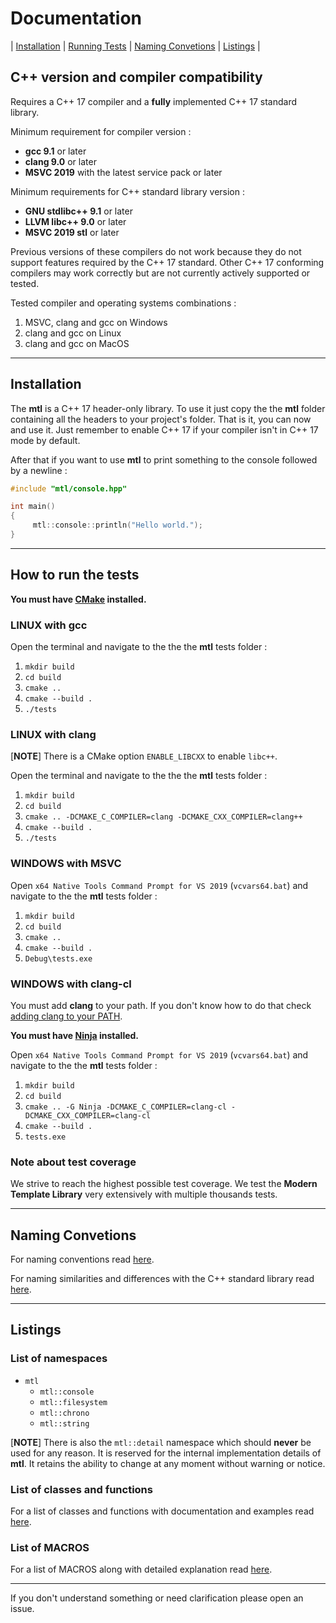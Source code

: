 # Documentation

| [Installation](#installation) | [Running Tests](#how-to-run-the-tests) | [Naming Convetions](#naming-Convetions) | [Listings](#listings) |

## C++ version and compiler compatibility

Requires a C++ 17 compiler and a **fully** implemented C++ 17 standard library.

Minimum requirement for compiler version :

- **gcc 9.1** or later
- **clang 9.0** or later
- **MSVC 2019** with the latest service pack or later

Minimum requirements for C++ standard library version :

- **GNU stdlibc++ 9.1** or later
- **LLVM libc++ 9.0** or later
- **MSVC 2019 stl** or later

Previous versions of these compilers do not work because they do not support features required by the C++ 17 standard.
Other C++ 17 conforming compilers may work correctly but are not currently actively supported or tested.

Tested compiler and operating systems combinations :

1. MSVC, clang and gcc on Windows
2. clang and gcc on Linux
3. clang and gcc on MacOS

------------------------------------------------------------

## Installation

The **mtl** is a C++ 17 header-only library. To use it just copy the the **mtl** folder containing all the headers to your project's folder. That is it, you can now and use it. Just remember to enable C++ 17 if your compiler isn't in C++ 17 mode by default.

After that if you want to use **mtl** to print something to the console followed by a newline :

```c++
#include "mtl/console.hpp"

int main()
{
     mtl::console::println("Hello world.");
}
```

------------------------------------------------------------

## How to run the tests

**You must have [CMake](https://cmake.org/) installed.**

### LINUX with gcc

Open the terminal and navigate to the the the **mtl** tests folder :

1. ```mkdir build```
2. ```cd build```
3. ```cmake ..```
4. ```cmake --build .```
5. ```./tests```

### LINUX with clang

[**NOTE**] There is a CMake option ```ENABLE_LIBCXX``` to enable `libc++`.

Open the terminal and navigate to the the the **mtl** tests folder :

1. ```mkdir build```
2. ```cd build```
3. ```cmake .. -DCMAKE_C_COMPILER=clang -DCMAKE_CXX_COMPILER=clang++```
4. ```cmake --build .```
5. ```./tests```

### WINDOWS with MSVC

Open `x64 Native Tools Command Prompt for VS 2019` (`vcvars64.bat`) and navigate to the the **mtl** tests folder :

1. ```mkdir build```
2. ```cd build```
3. ```cmake ..```
4. ```cmake --build .```
5. ```Debug\tests.exe```

### WINDOWS with clang-cl

You must add **clang** to your path. If you don't know how to do that check [adding clang to your PATH](./clang-windows.md).

**You must have [Ninja](https://ninja-build.org/) installed.**

Open `x64 Native Tools Command Prompt for VS 2019` (`vcvars64.bat`) and navigate to the the **mtl** tests folder :

1. ```mkdir build```
2. ```cd build```
3. ```cmake .. -G Ninja -DCMAKE_C_COMPILER=clang-cl -DCMAKE_CXX_COMPILER=clang-cl```
4. ```cmake --build .```
5. ```tests.exe```

### Note about test coverage

We strive to reach the highest possible test coverage. We test the **Modern Template Library** very extensively with multiple thousands tests.

------------------------------------------------------------

## Naming Convetions

For naming conventions read [here](./naming.md).

For naming similarities and differences with the C++ standard library read [here](./differences.md).

------------------------------------------------------------

## Listings

### List of namespaces

- `mtl`
  - `mtl::console`
  - `mtl::filesystem`
  - `mtl::chrono`
  - `mtl::string`

[**NOTE**]
There is also the `mtl::detail` namespace which should **never**  be used for any reason. It is reserved for the internal implementation details of **mtl**. It retains the ability to change at any moment without warning or notice.

### List of classes and functions

For a list of classes and functions with documentation and examples read [here](./listing.md).

### List of MACROS

For a list of MACROS along with detailed explanation read [here](./macros.md).

------------------------------------------------------------

If you don't understand something or need clarification please open an issue.
